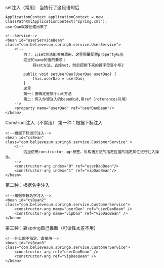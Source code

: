 set注入（常用）
当执行了这段语句后
    
    ApplicationContext applicationContext = new ClassPathXmlApplicationContext("spring.xml");
    userDao就被创建出来了

    <!--Service-->
    <bean id="userServiceBean" class="com.believesun.spring6.service.UserService">
        <!--
            为了，让set方法能够被调用，这里需要配置property标签
            这里的name的值的要求：
                将set方法，去掉set，然后把剩下来的首字母变小写2

            public void setUserDao(UserDao userDao) {
                this.userDao = userDao;
            }
            这里
            第一：要确定是哪个set方法
            第二：传入你想注入的bean的id,用ref（references引用）
        -->
        <property name="userDao" ref="userDaoBean"/>
    </bean>

Construct注入（不常用）
第一种：根据下标注入

    <!--根据下标进行注入-->
    <bean id="csBean" class="com.believesun.spring6.service.CustomerService" >
        <!--
            这里使用constructor-agr标签，对构造方法的指定位置的指定属性进行注入操作。
        -->
        <constructor-arg index="0" ref="userDaoBean"/>
        <constructor-arg index="1" ref="vipDaoBean"/>
    </bean>

第二种：根据名字注入

    <!--根据参数名字注入-->
    <bean id="csBean2" class="com.believesun.spring6.service.CustomerService">
        <constructor-arg name="userDao" ref="userDaoBean" />
        <constructor-arg name="vipDao" ref="vipDaoBean" />
    </bean>

第三种：靠spring自己推断（可读性太差不用）
    
    <!--什么都不指定，直接用-->
    <bean id="csBean3" class="com.believesun.spring6.service.CustomerService">
        <constructor-arg ref="userDaoBean" />
        <constructor-arg ref="vipDaoBean" />
    </bean>